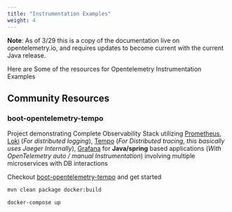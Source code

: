 ```yaml
---
title: "Instrumentation Examples"
weight: 4
---
```


**Note**: As of 3/29 this is a copy of the documentation live on opentelemetry.io, and requires updates to become current with the current Java release.

Here are Some of the resources for Opentelemetry Instrumentation Examples

## Community Resources

### boot-opentelemetry-tempo

Project demonstrating Complete Observability Stack utilizing [Prometheus](https://prometheus.io/), [Loki](https://grafana.com/oss/loki/) (_For distributed logging_), [Tempo](https://grafana.com/oss/tempo/) (_For Distributed tracing, this basically uses Jaeger Internally_), [Grafana](https://grafana.com/grafana/) for **Java/spring** based applications (_With OpenTelemetry auto / manual Instrumentation_) involving multiple microservices with DB interactions

Checkout [boot-opentelemetry-tempo](https://github.com/mnadeem/boot-opentelemetry-tempo) and get started

````bash
mvn clean package docker:build
````

````bash
docker-compose up
````


